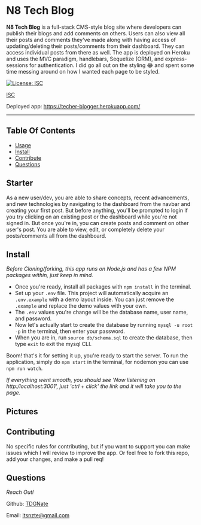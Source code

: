 # N8 Tech Blog

**N8 Tech Blog** is a full-stack CMS-style blog site where developers can publish their blogs and add comments on others. Users can also view all their posts and comments they've made along with having access of updating/deleting their posts/comments from their dashboard. They can access individual posts from there as well. The app is deployed on Heroku and uses the MVC paradigm, handlebars, Sequelize (ORM), and express-sessions for authentication. I did go all out on the styling 😂 and spent some time messing around on how I wanted each page to be styled.


[![License: ISC](https://img.shields.io/badge/License-ISC-blue.svg)](https://opensource.org/licenses/ISC)

[ISC](https://choosealicense.com/licenses/isc/)

Deployed app: https://techer-blogger.herokuapp.com/

---


## Table Of Contents

- [Usage](#usage)
- [Install](#install)
- [Contribute](#contributing)
- [Questions](#questions)

## Starter

As a new user/dev, you are able to share concepts, recent advancements, and new technologies by navigating to the dashboard from the navbar and creating your first post. But before anything, you'll be prompted to login if you try clicking on an existing post or the dashboard while you're not signed in. But once you're in, you can create posts and comment on other user's post. You are able to view, edit, or completely delete your posts/comments all from the dashboard.

## Install

_Before Cloning/forking, this app runs on Node.js and has a few NPM packages within, just keep in mind._

- Once you're ready, install all packages with `npm install` in the terminal.
- Set up your `.env` file. This project will automatically acquire an `.env.example` with a demo layout inside. You can just remove the `.example` and replace the demo values with your own.
- The `.env` values you're change will be the database name, user name, and password.
- Now let's actually start to create the database by running `mysql -u root -p` in the terminal, then enter your password.
- When you are in, run `source db/schema.sql` to create the database, then type `exit` to exit the mysql CLI.

Boom! that's it for setting it up, you're ready to start the server.
To run the application, simply do `npm start` in the terminal, for nodemon you can use `npm run watch`.

_If everything went smooth, you should see 'Now listening on http:/localhost:3001', just 'ctrl + click' the link and it will take you to the page._

## Pictures



## Contributing

No specific rules for contributing, but if you want to support you can make issues which I will review to improve the app. Or feel free to fork this repo, add your changes, and make a pull req!

## Questions

_Reach Out!_

Github: [TDGNate](https://github.com/TDGNate)

Email: itsnzte@gmail.com
